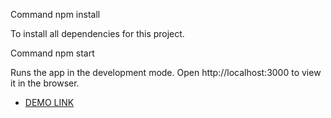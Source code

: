 Command npm install

To install all dependencies for this project.

Command npm start

Runs the app in the development mode.
Open http://localhost:3000 to view it in the browser.

- [DEMO LINK](https://romanfedusevych.github.io/React_Movie-List/)
